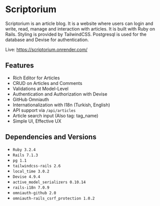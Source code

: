 # Scriptorium

Scriptorium is an article blog. It is a website where users can login and write, read, manage and interaction with articles. It is built with Ruby on Rails. Styling is provided by TailwindCSS. Postgresql is used for the database and Devise for authentication. 

Live: <a href="https://scriptorium.onrender.com/" target="_blank">https://scriptorium.onrender.com/</a>

## Features
- Rich Editor for Articles
- CRUD on Articles and Comments
- Validations at Model-Level
- Authentication and Authorization with Devise
- GitHub Omniauth
- Internationalization with I18n (Turkish, English)
- API support via `/api/articles`
- Article search input (Also tag: tag_name)
- Simple UI, Effective UX

## Dependencies and Versions
- `Ruby 3.2.4`
- `Rails 7.1.3`
- `pg 1.1`
- `tailwindcss-rails 2.6`
- `local_time 3.0.2`
- `Devise 4.9.4`
- `active_model_serializers 0.10.14`
- `rails-i18n 7.0.9`
- `omniauth-github 2.0`
- `omniauth-rails_csrf_protection 1.0.2`